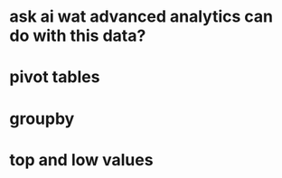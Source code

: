 # ask ai wat advanced analytics can do with this data? 
# pivot tables 
# groupby 
# top and low values